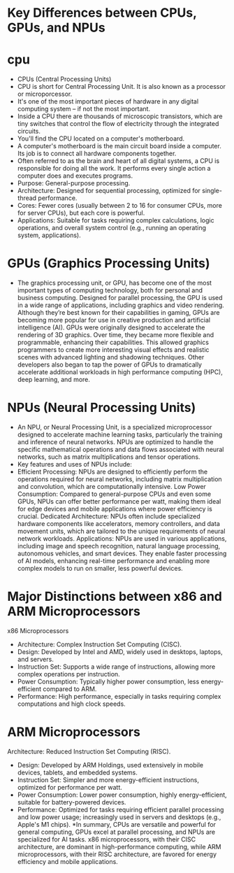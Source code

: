 # Key Differences between CPUs, GPUs, and NPUs

# cpu
* CPUs (Central Processing Units)
* CPU is short for Central Processing Unit. It is also known as a processor or microporcessor.
* It's one of the most important pieces of hardware in any digital computing system – if not the most important.
* Inside a CPU there are thousands of microscopic transistors, which are tiny switches that control the flow of electricity through the integrated circuits.
* You'll find the CPU located on a computer's motherboard.
* A computer's motherboard is the main circuit board inside a computer. Its job is to connect all hardware components together.
* Often referred to as the brain and heart of all digital systems, a CPU is responsible for doing all the work. It performs every single action a computer does and executes programs.
* Purpose: General-purpose processing.
* Architecture: Designed for sequential processing, optimized for single-thread performance.
* Cores: Fewer cores (usually between 2 to 16 for consumer CPUs, more for server CPUs), but each core is powerful.
* Applications: Suitable for tasks requiring complex calculations, logic operations, and overall system control (e.g., running an operating system, applications).


# GPUs (Graphics Processing Units)
* The graphics processing unit, or GPU, has become one of the most important types of computing technology, both for personal and business computing. Designed for parallel processing, the GPU is used in a wide range of applications, including graphics and video rendering. Although they’re best known for their capabilities in gaming, GPUs are becoming more popular for use in creative production and artificial intelligence (AI).
GPUs were originally designed to accelerate the rendering of 3D graphics. Over time, they became more flexible and programmable, enhancing their capabilities. This allowed graphics programmers to create more interesting visual effects and realistic scenes with advanced lighting and shadowing techniques. Other developers also began to tap the power of GPUs to dramatically accelerate additional workloads in high performance computing (HPC), deep learning, and more.


# NPUs (Neural Processing Units)
* An NPU, or Neural Processing Unit, is a specialized microprocessor designed to accelerate machine learning tasks, particularly the training and inference of neural networks. NPUs are optimized to handle the specific mathematical operations and data flows associated with neural networks, such as matrix multiplications and tensor operations.
* Key features and uses of NPUs include:
* Efficient Processing: NPUs are designed to efficiently perform the operations required for neural networks, including matrix multiplication and convolution, which are computationally intensive.
Low Power Consumption: Compared to general-purpose CPUs and even some GPUs, NPUs can offer better performance per watt, making them ideal for edge devices and mobile applications where power efficiency is crucial.
Dedicated Architecture: NPUs often include specialized hardware components like accelerators, memory controllers, and data movement units, which are tailored to the unique requirements of neural network workloads.
Applications: NPUs are used in various applications, including image and speech recognition, natural language processing, autonomous vehicles, and smart devices. They enable faster processing of AI models, enhancing real-time performance and enabling more complex models to run on smaller, less powerful devices.
#  Major Distinctions between x86 and ARM Microprocessors
x86 Microprocessors
* Architecture: Complex Instruction Set Computing (CISC).
* Design: Developed by Intel and AMD, widely used in desktops, laptops, and servers.
* Instruction Set: Supports a wide range of instructions, allowing more complex operations per instruction.
* Power Consumption: Typically higher power consumption, less energy-efficient compared to ARM.
* Performance: High performance, especially in tasks requiring complex computations and high clock speeds.
# ARM Microprocessors
Architecture: Reduced Instruction Set Computing (RISC).
* Design: Developed by ARM Holdings, used extensively in mobile devices, tablets, and embedded systems.
* Instruction Set: Simpler and more energy-efficient instructions, optimized for performance per watt.
* Power Consumption: Lower power consumption, highly energy-efficient, suitable for battery-powered devices.
* Performance: Optimized for tasks requiring efficient parallel processing and low power usage; increasingly used in servers and desktops (e.g., Apple's M1 chips).
*In summary, CPUs are versatile and powerful for general computing, GPUs excel at parallel processing, and NPUs are specialized for AI tasks. x86 microprocessors, with their CISC architecture, are dominant in high-performance computing, while ARM microprocessors, with their RISC architecture, are favored for energy efficiency and mobile applications.






